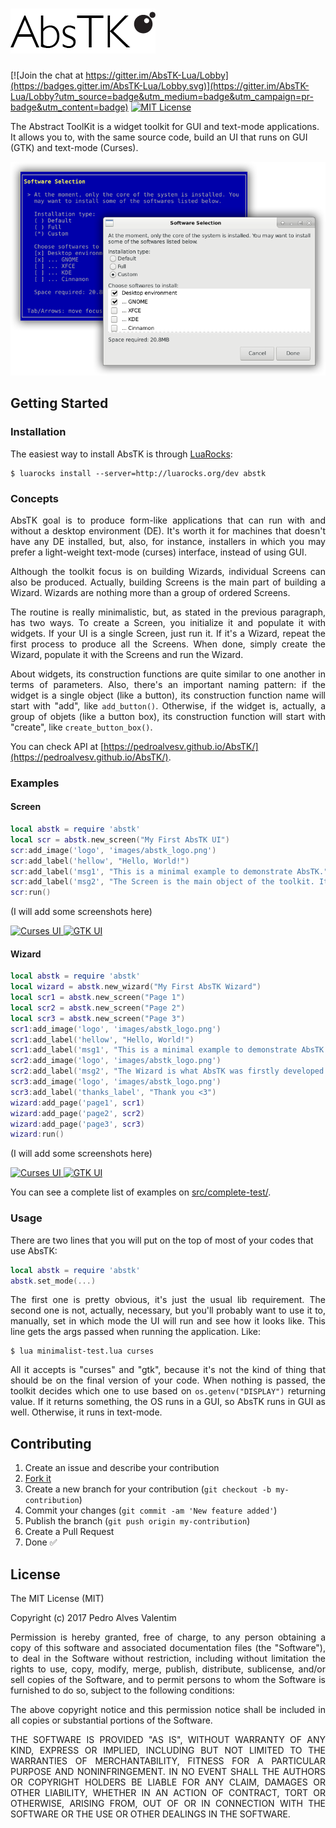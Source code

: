 # [![AbsTK](src/images/abstk_logo.png?raw=true)](https://github.com/PedroAlvesV/AbsTK)

[![Join the chat at https://gitter.im/AbsTK-Lua/Lobby](https://badges.gitter.im/AbsTK-Lua/Lobby.svg)](https://gitter.im/AbsTK-Lua/Lobby?utm_source=badge&utm_medium=badge&utm_campaign=pr-badge&utm_content=badge)
[![MIT License](http://img.shields.io/:license-mit-blue.svg)](http://doge.mit-license.org)

The Abstract ToolKit is a widget toolkit for GUI and text-mode applications. It allows you to, with the same source code, build an UI that runs on GUI (GTK) and text-mode (Curses).

[![AbsTK UI Comparison](src/images/comparison.png)](src/big_image_source.lua)

## Getting Started

### Installation

The easiest way to install AbsTK is through [LuaRocks](https://github.com/luarocks/luarocks):

```
$ luarocks install --server=http://luarocks.org/dev abstk
```

### Concepts

<p align="justify">AbsTK goal is to produce form-like applications that can run with and without a desktop environment (DE). It's worth it for machines that doesn't have any DE installed, but, also, for instance, installers in which you may prefer a light-weight text-mode (curses) interface, instead of using GUI.</p>

<p align="justify">Although the toolkit focus is on building Wizards, individual Screens can also be produced. Actually, building Screens is the main part of building a Wizard. Wizards are nothing more than a group of ordered Screens.</p>

<p align="justify">The routine is really minimalistic, but, as stated in the previous paragraph, has two ways. To create a Screen, you initialize it and populate it with widgets. If your UI is a single Screen, just run it. If it's a Wizard, repeat the first process to produce all the Screens. When done, simply create the Wizard, populate it with the Screens and run the Wizard.</p>

<p align="justify">About widgets, its construction functions are quite similar to one another in terms of parameters. Also, there's an important naming pattern: if the widget is a single object (like a button), its construction function name will start with "add", like <code>add_button()</code>. Otherwise, if the widget is, actually, a group of objets (like a button box), its construction function will start with "create", like <code>create_button_box()</code>.</p>

You can check API at [https://pedroalvesv.github.io/AbsTK/](https://pedroalvesv.github.io/AbsTK/).

### Examples

#### Screen

```lua
local abstk = require 'abstk'
local scr = abstk.new_screen("My First AbsTK UI")
scr:add_image('logo', 'images/abstk_logo.png')
scr:add_label('hellow', "Hello, World!")
scr:add_label('msg1', "This is a minimal example to demonstrate AbsTK.")
scr:add_label('msg2', "The Screen is the main object of the toolkit. It can run as standalone or added to a Wizard. Its routine consists in creating it (line 2), populating it (lines 3 to 7) and running it (line 8).")
scr:run()
```

(I will add some screenshots here)

[![Curses UI](http://i.imgur.com/xAq4KJX.png) ![GTK UI](http://i.imgur.com/xAq4KJX.png)](src/example2.lua)

#### Wizard

```lua
local abstk = require 'abstk'
local wizard = abstk.new_wizard("My First AbsTK Wizard")
local scr1 = abstk.new_screen("Page 1")
local scr2 = abstk.new_screen("Page 2")
local scr3 = abstk.new_screen("Page 3")
scr1:add_image('logo', 'images/abstk_logo.png')
scr1:add_label('hellow', "Hello, World!")
scr1:add_label('msg1', "This is a minimal example to demonstrate AbsTK.")
scr2:add_image('logo', 'images/abstk_logo.png')
scr2:add_label('msg2', "The Wizard is what AbsTK was firstly developed. Instead of running Screens, it insert them into an assistant-like interface.Its routine consists on creating it (line 2), creating screens (lines 3 to 5), populating the screens (lines 6 to 12), adding screens to wizard (lines 13 to 15) and running the wizard (line 16).")
scr3:add_image('logo', 'images/abstk_logo.png')
scr3:add_label('thanks_label', "Thank you <3")
wizard:add_page('page1', scr1)
wizard:add_page('page2', scr2)
wizard:add_page('page3', scr3)
wizard:run()
```

(I will add some screenshots here)

[![Curses UI](http://i.imgur.com/xAq4KJX.png) ![GTK UI](http://i.imgur.com/xAq4KJX.png)](src/example2.lua)

You can see a complete list of examples on [src/complete-test/](src/complete-test/).

### Usage

There are two lines that you will put on the top of most of your codes that use AbsTK:

```lua
local abstk = require 'abstk'
abstk.set_mode(...)
```

<p align="justify">The first one is pretty obvious, it's just the usual lib requirement. The second one is not, actually, necessary, but you'll probably want to use it to, manually, set in which mode the UI will run and see how it looks like. This line gets the args passed when running the application. Like:</p>

```
$ lua minimalist-test.lua curses
```

<p align="justify">All it accepts is "curses" and "gtk", because it's not the kind of thing that should be on the final version of your code. When nothing is passed, the toolkit decides which one to use based on <code>os.getenv("DISPLAY")</code> returning value. If it returns something, the OS runs in a GUI, so AbsTK runs in GUI as well. Otherwise, it runs in text-mode.</p>


## Contributing

1. Create an issue and describe your contribution
2. [Fork it](https://github.com/PedroAlvesV/AbsTK/fork)
3. Create a new branch for your contribution (`git checkout -b my-contribution`)
4. Commit your changes (`git commit -am 'New feature added'`)
5. Publish the branch (`git push origin my-contribution`)
6. Create a Pull Request
7. Done :white_check_mark:

## License

The MIT License (MIT)

Copyright (c) 2017 Pedro Alves Valentim

<p align="justify">Permission is hereby granted, free of charge, to any person obtaining a copy of
this software and associated documentation files (the "Software"), to deal in
the Software without restriction, including without limitation the rights to
use, copy, modify, merge, publish, distribute, sublicense, and/or sell copies of
the Software, and to permit persons to whom the Software is furnished to do so,
subject to the following conditions:</p>

<p align="justify">The above copyright notice and this permission notice shall be included in all
copies or substantial portions of the Software.</p>

<p align="justify">THE SOFTWARE IS PROVIDED "AS IS", WITHOUT WARRANTY OF ANY KIND, EXPRESS OR
IMPLIED, INCLUDING BUT NOT LIMITED TO THE WARRANTIES OF MERCHANTABILITY, FITNESS
FOR A PARTICULAR PURPOSE AND NONINFRINGEMENT. IN NO EVENT SHALL THE AUTHORS OR
COPYRIGHT HOLDERS BE LIABLE FOR ANY CLAIM, DAMAGES OR OTHER LIABILITY, WHETHER
IN AN ACTION OF CONTRACT, TORT OR OTHERWISE, ARISING FROM, OUT OF OR IN
CONNECTION WITH THE SOFTWARE OR THE USE OR OTHER DEALINGS IN THE SOFTWARE.</p>